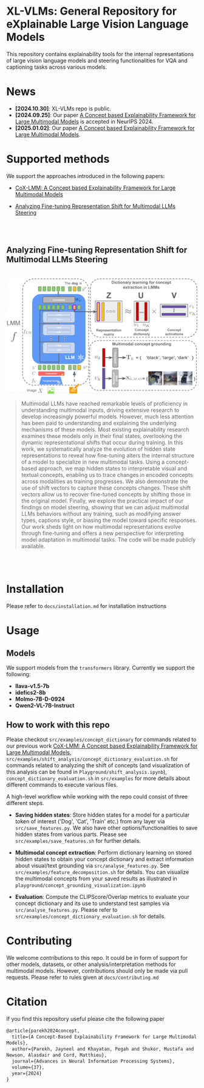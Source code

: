 # XL-VLMs: General Repository for eXplainable Large Vision Language Models

This repository contains explainability tools for the internal representations of large vision language models and steering  functionalities for VQA and captioning tasks across various models.

# News

* **[2024.10.30]**: XL-VLMs repo is public.
* **[2024.09.25]**: Our paper [A Concept based Explainability Framework for Large Multimodal Models](https://arxiv.org/abs/2406.08074) is accepted in NeurIPS 2024.
* **[2025.01.02]**: Our paper [A Concept based Explainability Framework for Large Multimodal Models](https://arxiv.org/abs/2406.08074).


# Supported methods

We support the approaches introduced in the following papers:

* [CoX-LMM: A Concept based Explainability Framework for Large Multimodal Models](https://arxiv.org/abs/2406.08074)

* [Analyzing Fine-tuning Representation Shift for Multimodal LLMs Steering](https://arxiv.org/abs/2406.08074)


<br> <br>


## Analyzing Fine-tuning Representation Shift for Multimodal LLMs Steering

  <p align="center">
        <br> <img src="docs/assets/CoX_LMM_system.png", width=800 /> <br>
  </p>

  > Multimodal LLMs have reached remarkable levels of proficiency in understanding multimodal inputs, driving extensive research to develop increasingly powerful models. However, much less attention has been paid to understanding and explaining the underlying mechanisms of these models. Most existing explainability research examines these models only in their final states, overlooking the dynamic representational shifts that occur during training. In this work, we systematically analyze the evolution of hidden state representations to reveal how fine-tuning alters the internal structure of a model to specialize in new multimodal tasks. Using a concept-based approach, we map hidden states to interpretable visual and textual concepts, enabling us to trace changes in encoded concepts across modalities as training progresses. We also demonstrate the use of shift vectors to capture these concepts changes. These shift vectors allow us to recover fine-tuned concepts by shifting those in the original model. Finally, we explore the practical impact of our findings on model steering, showing that we can adjust multimodal LLMs behaviors without any training, such as modifying answer types, captions style, or biasing the model toward specific responses. Our work sheds light on how multimodal representations evolve through fine-tuning and offers a new perspective for interpreting model adaptation in multimodal tasks. The code will be made publicly available.


  <br> <br>

# Installation

Please refer to ```docs/installation.md``` for installation instructions

# Usage

## Models

We support models from the `transformers` library. Currently we support the following:
* **llava-v1.5-7b**
* **idefics2-8b**
* **Molmo-7B-D-0924**
* **Qwen2-VL-7B-Instruct**

## How to work with this repo
Please checkout ```src/examples/concept_dictionary``` for commands related to our previous work [CoX-LMM: A Concept based Explainability Framework for Large Multimodal Models](https://arxiv.org/abs/2406.08074), ```src/examples/shift_analysis/concept_dictionary_evaluation.sh``` for commands related to analyzing the shift of concepts (and visualization of this analysis can be found in ```Playground/shift_analysis.ipynb```), ```concept_dictionary_evaluation.sh``` in ```src/examples```
for more details about different commands to execute various files.

A high-level workflow while working with the repo could consist of three different steps.

* **Saving hidden states**: Store hidden states for a model for a particular token of interest ('Dog', 'Cat', 'Train' etc.) from any layer via ```src/save_features.py```. We also have other options/functionalities to save hidden states from various parts. Please see ```src/examples/save_features.sh``` for further details.

* **Multimodal concept extraction**: Perform dictionary learning on stored hidden states to obtain your concept dictionary and extract information about visual/text grounding via ```src/analyse_features.py```. See ```src/examples/feature_decomposition.sh``` for details. You can visualize the multimodal concepts from your saved results as illustrated in ```playground/concept_grounding_visualization.ipynb```

* **Evaluation**: Compute the CLIPScore/Overlap metrics to evaluate your concept dictionary and its use to understand test samples via ```src/analyse_features.py```. Please refer to ```src/examples/concept_dictionary_evaluation.sh``` for details.


# Contributing
We welcome contributions to this repo. It could be in form of support for other models, datasets, or other analysis/interpretation methods for multimodal models. However, contributions should only be made via pull requests. Please refer to rules given at ```docs/contributing.md```

# Citation
If you find this repository useful please cite the following paper
```
@article{parekh2024concept,
  title={A Concept-Based Explainability Framework for Large Multimodal Models},
  author={Parekh, Jayneel and Khayatan, Pegah and Shukor, Mustafa and Newson, Alasdair and Cord, Matthieu},
  journal={Advances in Neural Information Processing Systems},
  volume={37},
  year={2024}
}
```
